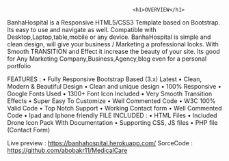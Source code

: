                                              <h1>OVERVIEW</h1>
BanhaHospital is a Responsive HTML5/CSS3 Template based on Bootstrap. Its easy to use and navigate as well. Compatible with Desktop,Laptop,table,mobile or any device. BanhaHospital is simple and clean design, will give your business / Marketing a professional looks. With Smooth TRANSITION and Effect it increase the beauty of your site. Its good for Any Marketing Company,Business,Agency,blog even for a personal portfolio


FEATURES :
•	Fully Responsive Bootstrap Based (3.x) Latest
•	Clean, Modern & Beautiful Design
•	Clean and unique design
•	100% Responsive
•	Google Fonts Used
•	1300+ Font Icon Included
•	Very Smooth Transition Effects
•	Super Easy To Customize
•	Well Commented Code
•	W3C 100% Valid Code
•	Top Notch Support
•	Working Contact form
•	Well Commented Code
•	Ipad and Iphone friendly
FILE INCLUDED :
•	HTML Files
•	Included Drone Icon Pack With Documentation
•	Supporting CSS, JS files
•	PHP file (Contact Form)



Live preview : https://banhahospital.herokuapp.com/
SorceCode : https://github.com/abobakr11/MedicalCare

